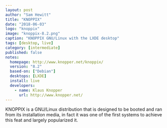 ```yaml
---
layout: post
author: "Sam Hewitt"
title: "KNOPPIX"
date: "2018-06-03"
logo: "knoppix"
image: "knoppix-8.2.png"
caption: "KNOPPIX GNU/Linux with the LXDE desktop"
tags: [desktop, live]
category: [intermediate]
published: false
notes:
  homepage: http://www.knopper.net/knoppix/
  version: "8.2"
  based-on: ["Debian"]
  desktops: [LXDE]
  install: live
  developers:
    - name: Klaus Knopper
      url: http://www.knopper.net/
---
```


KNOPPIX is a GNU/Linux distribution that is designed to be booted and ran from its installation media, in fact it was one of the first systems to achieve this feat and largely popularized it.
